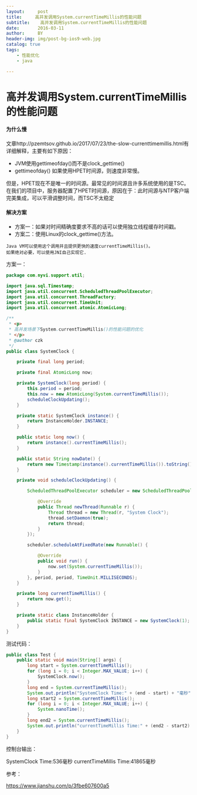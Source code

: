 ```yaml
---
layout:     post
title:     高并发调用System.currentTimeMillis的性能问题
subtitle:    高并发调用System.currentTimeMillis的性能问题
date:       2016-03-11
author:     BY
header-img: img/post-bg-ios9-web.jpg
catalog: true
tags:
    - 性能优化
    - java

---
```


# 高并发调用System.currentTimeMillis的性能问题

#### 为什么慢

文章http://pzemtsov.github.io/2017/07/23/the-slow-currenttimemillis.html有详细解释，主要有如下原因：

- JVM使用gettimeofday()而不是clock_gettime()
- gettimeofday() 如果使用HPET时间源，则速度非常慢。

但是，HPET现在不是唯一的时间源。最常见的时间源且许多系统使用的是TSC。在我们的项目中，服务器配置了HPET时间源，原因在于：此时间源与NTP客户端完美集成，可以平滑调整时间，而TSC不太稳定

#### 解决方案

- 方案一：如果对时间精确度要求不高的话可以使用独立线程缓存时间戳。
- 方案二：使用Linux的clock_gettime()方法。



```undefined
Java VM可以使用这个调用并且提供更快的速度currentTimeMillis()。
如果绝对必要，可以使用JNI自己实现它.
```

方案一：

```java
package com.nyvi.support.util;

import java.sql.Timestamp;
import java.util.concurrent.ScheduledThreadPoolExecutor;
import java.util.concurrent.ThreadFactory;
import java.util.concurrent.TimeUnit;
import java.util.concurrent.atomic.AtomicLong;

/**
 * <p>
 * 高并发场景下System.currentTimeMillis()的性能问题的优化
 * </p>
 * @author czk
 */
public class SystemClock {

    private final long period;

    private final AtomicLong now;

    private SystemClock(long period) {
        this.period = period;
        this.now = new AtomicLong(System.currentTimeMillis());
        scheduleClockUpdating();
    }

    private static SystemClock instance() {
        return InstanceHolder.INSTANCE;
    }

    public static long now() {
        return instance().currentTimeMillis();
    }

    public static String nowDate() {
        return new Timestamp(instance().currentTimeMillis()).toString();
    }

    private void scheduleClockUpdating() {

        ScheduledThreadPoolExecutor scheduler = new ScheduledThreadPoolExecutor(1, new ThreadFactory() {

            @Override
            public Thread newThread(Runnable r) {
                Thread thread = new Thread(r, "System Clock");
                thread.setDaemon(true);
                return thread;
            }
        });

        scheduler.scheduleAtFixedRate(new Runnable() {

            @Override
            public void run() {
                now.set(System.currentTimeMillis());
            }
        }, period, period, TimeUnit.MILLISECONDS);
    }

    private long currentTimeMillis() {
        return now.get();
    }

    private static class InstanceHolder {
        public static final SystemClock INSTANCE = new SystemClock(1);
    }
}
```

测试代码：

```java
public class Test {
	public static void main(String[] args) {
        long start = System.currentTimeMillis();
        for (long i = 0; i < Integer.MAX_VALUE; i++) {
            SystemClock.now();
        }
        long end = System.currentTimeMillis();
        System.out.println("SystemClock Time:" + (end - start) + "毫秒");
        long start2 = System.currentTimeMillis();
        for (long i = 0; i < Integer.MAX_VALUE; i++) {
            System.nanoTime();
        }
        long end2 = System.currentTimeMillis();
        System.out.println("currentTimeMillis Time:" + (end2 - start2) + "毫秒");
    }
}

```

控制台输出：

SystemClock Time:536毫秒
currentTimeMillis Time:41865毫秒



参考：

https://www.jianshu.com/p/3fbe607600a5

